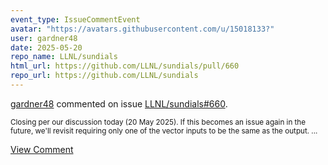 ```yaml
---
event_type: IssueCommentEvent
avatar: "https://avatars.githubusercontent.com/u/15018133?"
user: gardner48
date: 2025-05-20
repo_name: LLNL/sundials
html_url: https://github.com/LLNL/sundials/pull/660
repo_url: https://github.com/LLNL/sundials
---
```


<a href='https://github.com/gardner48' target='_blank'>gardner48</a> commented on issue <a href='https://github.com/LLNL/sundials/pull/660' target='_blank'>LLNL/sundials#660</a>.

<small>Closing per our discussion today (20 May 2025). If this becomes an issue again in the future, we'll revisit requiring only one of the vector inputs to be the same as the output. ...</small>

<a href='https://github.com/LLNL/sundials/pull/660' target='_blank'>View Comment</a>